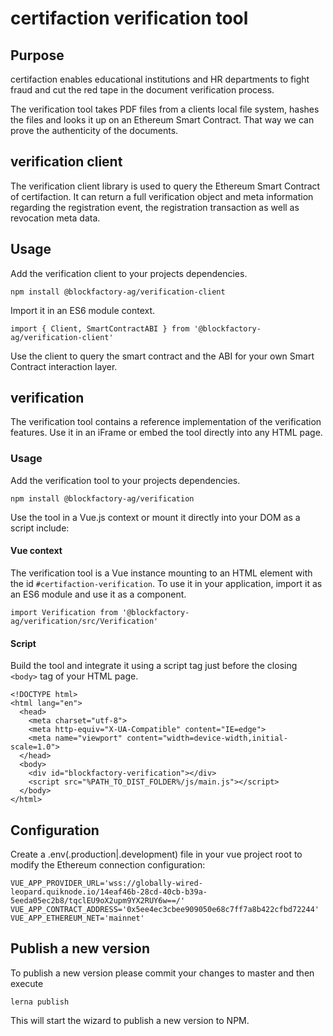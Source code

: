 # certifaction verification tool

## Purpose
certifaction enables educational institutions and HR departments to fight fraud and cut the red tape in the document verification process.

The verification tool takes PDF files from a clients local file system, hashes the files and looks it up on an Ethereum Smart Contract. That way we can prove the authenticity of the documents.

## verification client
The verification client library is used to query the Ethereum Smart Contract of certifaction.
It can return a full verification object and meta information regarding the registration event, the registration transaction as well as revocation meta data.

## Usage
Add the verification client to your projects dependencies.

    npm install @blockfactory-ag/verification-client

Import it in an ES6 module context.

    import { Client, SmartContractABI } from '@blockfactory-ag/verification-client'

Use the client to query the smart contract and the ABI for your own Smart Contract interaction layer.

## verification
The verification tool contains a reference implementation of the verification features. Use it in an iFrame or embed the tool directly into any HTML page.

### Usage
Add the verification tool to your projects dependencies.

    npm install @blockfactory-ag/verification
    
Use the tool in a Vue.js context or mount it directly into your DOM as a script include:
    
#### Vue context
The verification tool is a Vue instance mounting to an HTML element with the id `#certifaction-verification`.
To use it in your application, import it as an ES6 module and use it as a component.

    import Verification from '@blockfactory-ag/verification/src/Verification'
    

    
#### Script
Build the tool and integrate it using a script tag just before the closing ``<body>`` tag of your HTML page.

    <!DOCTYPE html>
    <html lang="en">
      <head>
        <meta charset="utf-8">
        <meta http-equiv="X-UA-Compatible" content="IE=edge">
        <meta name="viewport" content="width=device-width,initial-scale=1.0">
      </head>
      <body>
        <div id="blockfactory-verification"></div>
        <script src="%PATH_TO_DIST_FOLDER%/js/main.js"></script>
      </body>
    </html>
    
    
## Configuration
Create a .env(.production|.development) file in your vue project root to modify the Ethereum connection configuration:

    VUE_APP_PROVIDER_URL='wss://globally-wired-leopard.quiknode.io/14eaf46b-28cd-40cb-b39a-5eeda05ec2b8/tqclEU9oX2upm9YX2RUY6w==/'
    VUE_APP_CONTRACT_ADDRESS='0x5ee4ec3cbee909050e68c7ff7a8b422cfbd72244'
    VUE_APP_ETHEREUM_NET='mainnet'

## Publish a new version
To publish a new version please commit your changes to master and then execute

    lerna publish
    
This will start the wizard to publish a new version to NPM.
